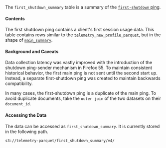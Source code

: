 The `first_shutdown_summary` table is a summary of the [`first-shutdown`
ping](https://firefox-source-docs.mozilla.org/toolkit/components/telemetry/telemetry/data/first-shutdown-ping.html). 

#### Contents

The first shutdown ping contains a client's first session usage data. This
table contains rows similar to the
[`telemetry_new_profile_parquet`](/datasets/batch_view/new_profile/reference.md),
but in the shape of
[`main_summary`](/datasets/batch_view/main_summary/reference.md). 

#### Background and Caveats

Data collection latency was vastly improved with the introduction of the
shutdown ping-sender mechanism in Firefox 55. To maintain consistent historical
behavior, the first main ping is not sent until the second start up. Instead, a
separate first-shutdown ping was created to maintain backwards compatibility.

In many cases, the first-shutdown ping is a duplicate of the main ping. To
avoid duplicate documents, take the `outer join` of the two datasets on
their `document_id`.

#### Accessing the Data

The data can be accessed as `first_shutdown_summary`. It is currently stored in the following path.

```
s3://telemetry-parquet/first_shutdown_summary/v4/
```

